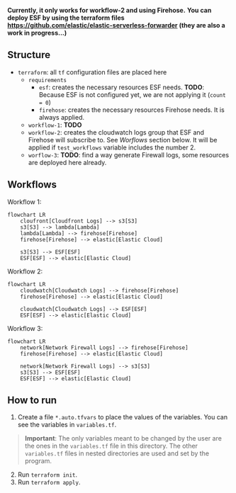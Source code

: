 **Currently, it only works for workflow-2 and using Firehose.**
**You can deploy ESF by using the terraform files https://github.com/elastic/elastic-serverless-forwarder (they are also a work in progress...)**

## Structure

- `terraform`: all `tf` configuration files are placed here
  - `requirements`
    - `esf`: creates the necessary resources ESF needs. **TODO**: Because ESF is not configured yet, we are not applying it (`count = 0`)
    - `firehose`: creates the necessary resources Firehose needs. It is always applied.
  - `workflow-1`: **TODO**
  - `workflow-2`: creates the cloudwatch logs group that ESF and Firehose will subscribe to. See _Worflows_ section below.
  It will be applied if `test_workflows` variable includes the number 2.
  - `worflow-3`: **TODO**: find a way generate Firewall logs, some resources are deployed here already.

## Workflows

Workflow 1:
```mermaid
flowchart LR
    cloufront[Cloudfront Logs] --> s3[S3]
    s3[S3] --> lambda[Lambda]
    lambda[Lambda] --> firehose[Firehose]
    firehose[Firehose] --> elastic[Elastic Cloud]

    s3[S3] --> ESF[ESF]
    ESF[ESF] --> elastic[Elastic Cloud]
```

Workflow 2:

```mermaid
flowchart LR
    cloudwatch[Cloudwatch Logs] --> firehose[Firehose]
    firehose[Firehose] --> elastic[Elastic Cloud]

    cloudwatch[Cloudwatch Logs] --> ESF[ESF]
    ESF[ESF] --> elastic[Elastic Cloud]
```

Workflow 3:
```mermaid
flowchart LR
    network[Network Firewall Logs] --> firehose[Firehose]
    firehose[Firehose] --> elastic[Elastic Cloud]

    network[Network Firewall Logs] --> s3[S3]
    s3[S3] --> ESF[ESF]
    ESF[ESF] --> elastic[Elastic Cloud]
```

## How to run

1. Create a file `*.auto.tfvars` to place the values of the variables. You can see the variables in `variables.tf`.
> **Important**: The only variables meant to be changed by the user are the ones in the `variables.tf` file in this directory. 
> The other `variables.tf` files in nested directories are used and set by the program.
2. Run `terraform init`.
3. Run `terraform apply`.



<!-- Output of terraform-docs markdown -->


<!-- End of output -->